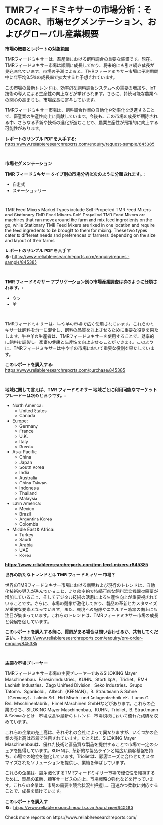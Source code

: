 <p><h1>TMRフィードミキサーの市場分析：そのCAGR、市場セグメンテーション、およびグローバル産業概要</h1></p><p><strong>市場の概要とレポートの対象範囲</strong></p>
<p><p>TMRフィードミキサーは、畜産業における飼料調合の重要な装置です。現在、TMRフィードミキサー市場は順調に成長しており、将来的にも引き続き成長が見込まれています。市場の予測によると、TMRフィードミキサー市場は予測期間中に年平均8.5％の成長率で拡大すると予想されています。</p><p>この市場の最新トレンドは、効率的な飼料調合システムへの需要の増加や、IoT技術の導入による生産性の向上などが挙げられます。さらに、持続可能な農業への関心の高まりも、市場成長に寄与しています。</p><p>TMRフィードミキサー市場は、飼料調合作業の自動化や効率化を促進することで、畜産業の生産性向上に貢献しています。今後も、この市場の成長が期待される中、さらなる革新や技術の進化が進むことで、農業生産性が飛躍的に向上する可能性があります。</p></p>
<p><strong>レポートのサンプル PDF を入手する:</strong> <a href="https://www.reliableresearchreports.com/enquiry/request-sample/845385">https://www.reliableresearchreports.com/enquiry/request-sample/845385</a></p>
<p>&nbsp;</p>
<p><strong>市場セグメンテーション</strong></p>
<p><strong>TMR フィードミキサー タイプ別の市場分析は次のように分類されます。:</strong></p>
<p><ul><li>自走式</li><li>ステーショナリー</li></ul></p>
<p>&nbsp;</p>
<p><p>TMR Feed Mixers Market Types include Self-Propelled TMR Feed Mixers and Stationary TMR Feed Mixers. Self-Propelled TMR Feed Mixers are machines that can move around the farm and mix feed ingredients on the go, while Stationary TMR Feed Mixers are fixed in one location and require the feed ingredients to be brought to them for mixing. These two types cater to different needs and preferences of farmers, depending on the size and layout of their farms.</p></p>
<p><strong>レポートのサンプル PDF を入手する:</strong>&nbsp;<a href="https://www.reliableresearchreports.com/enquiry/request-sample/845385">https://www.reliableresearchreports.com/enquiry/request-sample/845385</a></p>
<p>&nbsp;</p>
<p><strong> TMR フィードミキサー アプリケーション別の市場産業調査は次のように分類されます。:</strong></p>
<p><ul><li>ウシ</li><li>羊</li></ul></p>
<p>&nbsp;</p>
<p><p>TMRフィードミキサーは、牛や羊の市場で広く使用されています。これらのミキサーは飼料を均一に混合し、飼料の品質を向上させるために重要な役割を果たします。牛や羊の生産者は、TMRフィードミキサーを使用することで、効率的に飼料を調製し、家畜の健康と生産性を向上させることができます。このように、TMRフィードミキサーは牛や羊の市場において重要な役割を果たしています。</p></p>
<p><strong>このレポートを購入する:</strong>&nbsp; <a href="https://www.reliableresearchreports.com/purchase/845385">https://www.reliableresearchreports.com/purchase/845385</a></p>
<p>&nbsp;</p>
<p><strong>地域に関して言えば、TMR フィードミキサー 地域ごとに利用可能なマーケットプレーヤーは次のとおりです。:</strong></p>
<p><ul>
    <li>
        North America:
        <ul>
            <li>United States</li>
            <li>Canada</li>
        </ul>
    </li>
    <li>
        Europe:
        <ul>
            <li>Germany</li>
            <li>France</li>
            <li>U.K.</li>
            <li>Italy</li>
            <li>Russia</li>
        </ul>
    </li>
    <li>
        Asia-Pacific:
        <ul>
            <li>China</li>
            <li>Japan</li>
            <li>South Korea</li>
            <li>India</li>
            <li>Australia</li>
            <li>China Taiwan</li>
            <li>Indonesia</li>
            <li>Thailand</li>
            <li>Malaysia</li>
        </ul>
    </li>
    <li>
        Latin America:
        <ul>
            <li>Mexico</li>
            <li>Brazil</li>
            <li>Argentina Korea</li>
            <li>Colombia</li>
        </ul>
    </li>
    <li>
        Middle East & Africa:
        <ul>
            <li>Turkey</li>
            <li>Saudi</li>
            <li>Arabia</li>
            <li>UAE</li>
            <li>Korea</li>
        </ul>
    </li>
    </ul></p>
<p><strong><a href="https://www.reliableresearchreports.com/tmr-feed-mixers-r845385">https://www.reliableresearchreports.com/tmr-feed-mixers-r845385</a></strong>&nbsp;</p>
<p><strong>世界の新たなトレンドとは TMR フィードミキサー 市場？</strong></p>
<p><p>世界のTMRフィードミキサー市場における新興および現行のトレンドは、自動化技術の導入が進んでいること、より効率的で持続可能な飼料混合機器の需要が増加していること、そしてデジタル技術の活用による生産性向上が重要視されていることです。さらに、市場の競争が激化しており、製品の革新とカスタマイズが重要な要素となっています。また、環境への配慮やエネルギー効率の向上にも注目が集まっています。これらのトレンドは、TMRフィードミキサー市場の成長と発展を促しています。</p></p>
<p><strong>このレポートを購入する前に、質問がある場合は問い合わせるか、共有してください。</strong>- <a href="https://www.reliableresearchreports.com/enquiry/pre-order-enquiry/845385">https://www.reliableresearchreports.com/enquiry/pre-order-enquiry/845385</a></p>
<p>&nbsp;</p>
<p><strong>主要な市場プレーヤー</strong></p>
<p><p>TMRフィードミキサー市場の主要プレーヤーであるSILOKING Mayer Maschinenbau、Faresin Industries、KUHN、Storti SpA、Trioliet、RMH Lachish Industries、Zago Unifeed Division、Seko Industries、Grupo Tatoma、Sgariboldi、Alltech（KEENAN）、B. Strautmann & Sohne（Germany）、Italmix Srl、Hirl Misch- und.Anlagentechnik eK、Lucas G、BvL Maschinenfabrik、Himel Maschinen GmbHなどがあります。これらの企業のうち、SILOKING Mayer Maschinenbau、KUHN、Trioliet、B. Strautmann & Sohneなどは、市場成長や最新のトレンド、市場規模において優れた成績を収めています。</p><p>これらの企業の売上高は、それぞれの会社によって異なりますが、いくつかの企業の売上高は市場で注目されています。たとえば、SILOKING Mayer Maschinenbauは、優れた技術と高品質な製品を提供することで市場で一定のシェアを獲得しています。KUHNは、革新的な製品ラインと幅広い顧客基盤を持ち、市場での地位を強化しています。Triolietは、顧客ニーズに合わせたカスタマイズされたソリューションを提供し、業績を伸ばしています。</p><p>これらの企業は、競争激化するTMRフィードミキサー市場で優位性を維持するために、製品の革新、顧客サービスの向上、市場戦略の強化などを行っています。これらの企業は、市場の需要や競合状況を把握し、迅速かつ柔軟に対応することで、成長を続けています。</p></p>
<p><strong>このレポートを購入する:</strong>&nbsp;&nbsp;<a href="https://www.reliableresearchreports.com/purchase/845385">https://www.reliableresearchreports.com/purchase/845385</a></p>
<p>Check more reports on https://www.reliableresearchreports.com/</p>